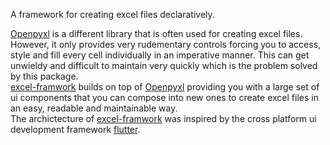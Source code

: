 A framework for creating excel files declaratively.

[Openpyxl](https://pypi.org/project/openpyxl/) is a different library that is often used for creating excel files. However, it only provides very rudementary controls forcing you to access, style and fill every cell individually in an imperative manner. This can get unwieldy and difficult to maintain very quickly which is the problem solved by this package.  
[excel-framwork](https://pypi.org/project/excel-framework/) builds on top of [Openpyxl](https://pypi.org/project/openpyxl/) providing you with a large set of ui components that you can compose into new ones to create excel files in an easy, readable and maintainable way.  
The archictecture of [excel-framwork](https://pypi.org/project/excel-framework/) was inspired by the cross platform ui development framework [flutter](https://flutter.dev/).
